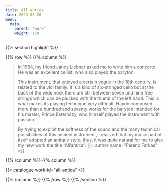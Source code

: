 ```yaml
---
title: All'antica
date: 2023-08-20
menu:
  main:
    parent: 'work'
    weight: 160
---
```


{{% section highlight %}}

{{% row %}}
{{% column %}}

> In 1964, my friend János Liebner asked me to write him a concerto. He was an excellent cellist, who 
> also played the baryton. 
>
> This instrument, that enjoyed a certain vogue in the 18th century, is related to the viol family. It 
> is a kind of six-stringed cello but at the back of the wide neck there are still between seven and 
> nine free strings which can be plucked with the thumb of the left hand. This is what makes its 
> playing technique very difficult. Haydn composed more than a hundred and seventy works for the 
> baryton intended for his master, Prince Esterházy, who himself played the instrument with passion. 
> 
> By trying to exploit the softness of the sound and the many technical possibilities of this ancient 
> instrument, I realized  that my music had of itself adopted an antique style; thus, it was quite 
> natural for me to give my new work the title “All’antica”.
> {{< author name="Ferenc Farkas" >}}

{{% /column %}}
{{% column %}}


{{< catalogue work-id="all-antica" >}}

{{% /column %}}
{{% /row %}}
{{% /section %}}